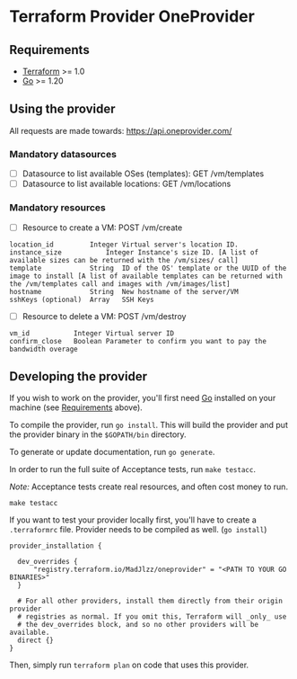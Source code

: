 # Terraform Provider OneProvider

## Requirements

- [Terraform](https://developer.hashicorp.com/terraform/downloads) >= 1.0
- [Go](https://golang.org/doc/install) >= 1.20

## Using the provider

All requests are made towards: https://api.oneprovider.com/

### Mandatory datasources

- [ ] Datasource to list available OSes (templates): GET /vm/templates
- [ ] Datasource to list available locations: GET /vm/locations

### Mandatory resources

- [ ] Resource to create a VM: POST /vm/create
```text
location_id	        Integer	Virtual server's location ID.
instance_size	        Integer	Instance's size ID. [A list of available sizes can be returned with the /vm/sizes/ call]
template	        String	ID of the OS' template or the UUID of the image to install [A list of available templates can be returned with the /vm/templates call and images with /vm/images/list]
hostname	        String	New hostname of the server/VM
sshKeys (optional)	Array	SSH Keys
```

- [ ] Resource to delete a VM: POST /vm/destroy
```text
vm_id	        Integer	Virtual server ID
confirm_close	Boolean	Parameter to confirm you want to pay the bandwidth overage
```

## Developing the provider

If you wish to work on the provider, you'll first need [Go](http://www.golang.org) installed on your machine (see [Requirements](#requirements) above).

To compile the provider, run `go install`. This will build the provider and put the provider binary in the `$GOPATH/bin` directory.

To generate or update documentation, run `go generate`.

In order to run the full suite of Acceptance tests, run `make testacc`.

*Note:* Acceptance tests create real resources, and often cost money to run.

```shell
make testacc
```

If you want to test your provider locally first, you'll have to create a `.terraformrc` file. Provider needs to be
compiled as well. (`go install`) 
```text
provider_installation {

  dev_overrides {
      "registry.terraform.io/MadJlzz/oneprovider" = "<PATH TO YOUR GO BINARIES>"
  }

  # For all other providers, install them directly from their origin provider
  # registries as normal. If you omit this, Terraform will _only_ use
  # the dev_overrides block, and so no other providers will be available.
  direct {}
}
```

Then, simply run `terraform plan` on code that uses this provider.